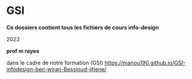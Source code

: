 # GSI

**Ce dossiers contient tous les fichiers de cours info-design**  

2023

**prof m rayes**

dans le cadre de notre formation (GSI) https://manou190.github.io/GSI-infodesign-ben-wiran-Bessioud-jihene/
